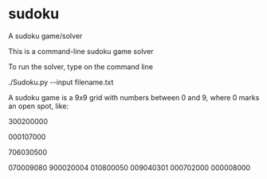 # sudoku
A sudoku game/solver

This is a command-line sudoku game solver 

To run the solver, type on the command line 

  ./Sudoku.py --input filename.txt

A sudoku game is a 9x9 grid with numbers between 0 and 9, where 0 marks an open spot, like:

300200000 

000107000

706030500

070009080
900020004
010800050
009040301
000702000
000008000


